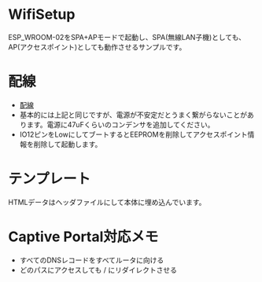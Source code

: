 # WifiSetup

ESP_WROOM-02をSPA+APモードで起動し、SPA(無線LAN子機)としても、AP(アクセスポイント)としても動作させるサンプルです。

# 配線

* [配線](../../../Arduino-CLI/ESP-WROOM-02.md)
* 基本的には上記と同じですが、電源が不安定だとうまく繋がらないことがあります。電源に47uFくらいのコンデンサを追加してください。 
* IO12ピンをLowにしてブートするとEEPROMを削除してアクセスポイント情報を削除して起動します。	

# テンプレート

HTMLデータはヘッダファイルにして本体に埋め込んでいます。

# Captive Portal対応メモ

* すべてのDNSレコードをすべてルータに向ける
* どのパスにアクセスしても / にリダイレクトさせる

